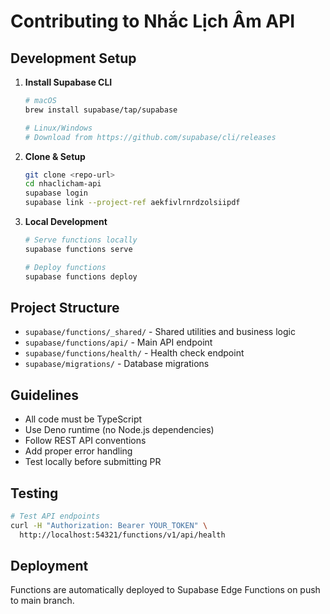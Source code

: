 # Contributing to Nhắc Lịch Âm API

## Development Setup

1. **Install Supabase CLI**

   ```bash
   # macOS
   brew install supabase/tap/supabase

   # Linux/Windows
   # Download from https://github.com/supabase/cli/releases
   ```

2. **Clone & Setup**

   ```bash
   git clone <repo-url>
   cd nhaclicham-api
   supabase login
   supabase link --project-ref aekfivlrnrdzolsiipdf
   ```

3. **Local Development**

   ```bash
   # Serve functions locally
   supabase functions serve

   # Deploy functions
   supabase functions deploy
   ```

## Project Structure

- `supabase/functions/_shared/` - Shared utilities and business logic
- `supabase/functions/api/` - Main API endpoint
- `supabase/functions/health/` - Health check endpoint
- `supabase/migrations/` - Database migrations

## Guidelines

- All code must be TypeScript
- Use Deno runtime (no Node.js dependencies)
- Follow REST API conventions
- Add proper error handling
- Test locally before submitting PR

## Testing

```bash
# Test API endpoints
curl -H "Authorization: Bearer YOUR_TOKEN" \
  http://localhost:54321/functions/v1/api/health
```

## Deployment

Functions are automatically deployed to Supabase Edge Functions on push to main branch.
